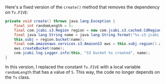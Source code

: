 Here's a fixed version of the `create()` method that removes the dependency on `Tv.FIVE`:

```java
private void create() throws java.lang.Exception {
    final int randomLength = 5;
    final com.jcabi.s3.Region region = new com.jcabi.s3.cached.CdRegion(new com.jcabi.s3.retry.ReRegion(new com.jcabi.s3.Region.Simple(com.jcabi.s3.BucketRule.KEY, com.jcabi.s3.BucketRule.SECRET)));
    final java.lang.String name = java.lang.String.format("%s.s3.jcabi.com", org.apache.commons.lang3.RandomStringUtils.randomAlphabetic(randomLength).toLowerCase(java.util.Locale.ENGLISH));
    this.subj = region.bucket(name);
    final com.amazonaws.services.s3.AmazonS3 aws = this.subj.region().aws();
    aws.createBucket(name);
    com.jcabi.log.Logger.info(this, "S3 bucket %s created", name);
}
```

In this version, I replaced the constant `Tv.FIVE` with a local variable `randomLength` that has a value of `5`. This way, the code no longer depends on the `Tv` class.